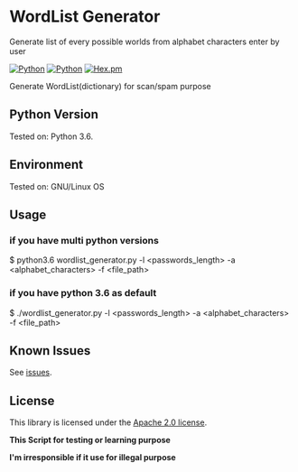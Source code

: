 # WordList Generator
Generate list of every possible worlds from alphabet characters enter by user

[![Python](https://img.shields.io/badge/python-3.6-blue.svg)](https://github.com/pharaoh1337/wordlist_generator)
[![Python](https://img.shields.io/badge/build-passing-blue.svg)](https://github.com/pharaoh1337/watson-conversation)
[![Hex.pm](https://img.shields.io/hexpm/l/plug.svg)](https://github.com/pharaoh1337/wordlist_generator)

Generate WordList(dictionary) for scan/spam purpose

## Python Version
Tested on: Python 3.6.

## Environment
Tested on: GNU/Linux OS

## Usage
### if you have multi python versions

$ python3.6 wordlist_generator.py -l <passwords_length> -a <alphabet_characters> -f <file_path>

### if you have python 3.6 as default

$ ./wordlist_generator.py -l <passwords_length> -a <alphabet_characters> -f <file_path>

## Known Issues
See [issues](https://github.com/pharaoh1337/wordlist_generator).

## License
This library is licensed under the [Apache 2.0 license][license].

**This Script for testing or learning purpose**

**I'm irresponsible if it use for illegal purpose**

[license]: http://www.apache.org/licenses/LICENSE-2.0
